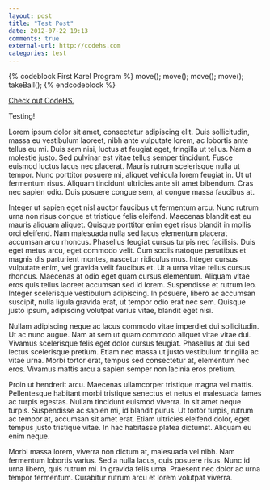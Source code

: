 ```yaml
---
layout: post
title: "Test Post"
date: 2012-07-22 19:13
comments: true
external-url: http://codehs.com
categories: test
---
```

{% codeblock First Karel Program %}
move();
move();
move();
move();
takeBall();
{% endcodeblock %}

[Check out CodeHS.](http://codehs.com)

Testing!

Lorem ipsum dolor sit amet, consectetur adipiscing elit. Duis sollicitudin, massa eu vestibulum laoreet, nibh ante vulputate lorem, ac lobortis ante tellus eu mi. Duis sem nisi, luctus at feugiat eget, fringilla ut tellus. Nam a molestie justo. Sed pulvinar est vitae tellus semper tincidunt. Fusce euismod luctus lacus nec placerat. Mauris rutrum scelerisque nulla ut tempor. Nunc porttitor posuere mi, aliquet vehicula lorem feugiat in. Ut ut fermentum risus. Aliquam tincidunt ultricies ante sit amet bibendum. Cras nec sapien odio. Duis posuere congue sem, at congue massa faucibus at.

Integer ut sapien eget nisl auctor faucibus ut fermentum arcu. Nunc rutrum urna non risus congue et tristique felis eleifend. Maecenas blandit est eu mauris aliquam aliquet. Quisque porttitor enim eget risus blandit in mollis orci eleifend. Nam malesuada nulla sed lacus elementum placerat accumsan arcu rhoncus. Phasellus feugiat cursus turpis nec facilisis. Duis eget metus arcu, eget commodo velit. Cum sociis natoque penatibus et magnis dis parturient montes, nascetur ridiculus mus. Integer cursus vulputate enim, vel gravida velit faucibus et. Ut a urna vitae tellus cursus rhoncus. Maecenas at odio eget quam cursus elementum. Aliquam vitae eros quis tellus laoreet accumsan sed id lorem. Suspendisse et rutrum leo. Integer scelerisque vestibulum adipiscing. In posuere, libero ac accumsan suscipit, nulla ligula gravida erat, ut tempor odio erat nec sem. Quisque justo ipsum, adipiscing volutpat varius vitae, blandit eget nisi.

Nullam adipiscing neque ac lacus commodo vitae imperdiet dui sollicitudin. Ut ac nunc augue. Nam at sem ut quam commodo aliquet vitae vitae dui. Vivamus scelerisque felis eget dolor cursus feugiat. Phasellus at dui sed lectus scelerisque pretium. Etiam nec massa ut justo vestibulum fringilla ac vitae urna. Morbi tortor erat, tempus sed consectetur at, elementum nec eros. Vivamus mattis arcu a sapien semper non lacinia eros pretium.

Proin ut hendrerit arcu. Maecenas ullamcorper tristique magna vel mattis. Pellentesque habitant morbi tristique senectus et netus et malesuada fames ac turpis egestas. Nullam tincidunt euismod viverra. In sit amet neque turpis. Suspendisse ac sapien mi, id blandit purus. Ut tortor turpis, rutrum ac tempor at, accumsan sit amet erat. Etiam ultricies eleifend dolor, eget tempus justo tristique vitae. In hac habitasse platea dictumst. Aliquam eu enim neque.

Morbi massa lorem, viverra non dictum at, malesuada vel nibh. Nam fermentum lobortis varius. Sed a nulla lacus, quis posuere risus. Nunc id urna libero, quis rutrum mi. In gravida felis urna. Praesent nec dolor ac urna tempor fermentum. Curabitur rutrum arcu et lorem volutpat viverra.
